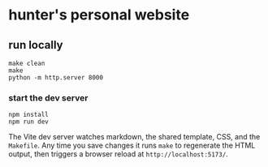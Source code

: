 # hunter's personal website

## run locally

```
make clean
make
python -m http.server 8000
```

### start the dev server

```
npm install
npm run dev
```

The Vite dev server watches markdown, the shared template, CSS, and the `Makefile`. Any time you save changes it runs `make` to regenerate the HTML output, then triggers a browser reload at `http://localhost:5173/`.